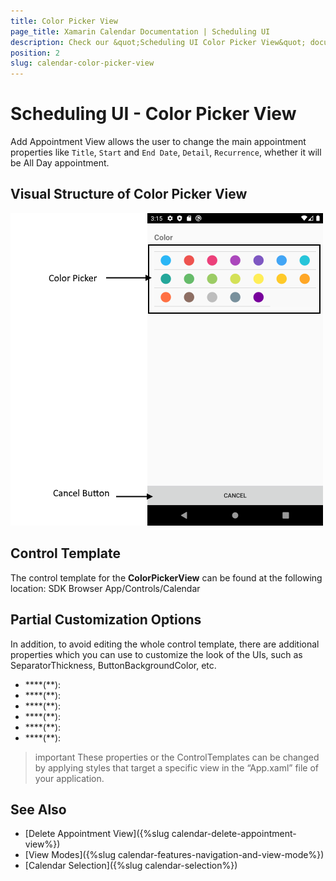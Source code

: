 ```yaml
---
title: Color Picker View
page_title: Xamarin Calendar Documentation | Scheduling UI
description: Check our &quot;Scheduling UI Color Picker View&quot; documentation article for Telerik Calendar for Xamarin control.
position: 2
slug: calendar-color-picker-view
---
```


# Scheduling UI - Color Picker View

Add Appointment View allows the user to change the main appointment properties like `Title`, `Start` and `End Date`, `Detail`, `Recurrence`, whether it will be All Day appointment.

## Visual Structure of Color Picker View

![Scheduling UI Color Picker View](images/calendar-color-picker-view.png)

## Control Template

The control template for the **ColorPickerView** can be found at the following location: SDK Browser App/Controls/Calendar

## Partial Customization Options 

In addition, to avoid editing the whole control template, there are additional properties which you can use to customize the look of the UIs, such as SeparatorThickness, ButtonBackgroundColor, etc.  

* ****(**):
* ****(**):
* ****(**):
* ****(**):
* ****(**):
* ****(**):

>important These properties or the ControlTemplates can be changed by applying styles that target a specific view in the “App.xaml” file of your application. 

## See Also

* [Delete Appointment View]({%slug calendar-delete-appointment-view%})
* [View Modes]({%slug calendar-features-navigation-and-view-mode%})
* [Calendar Selection]({%slug calendar-selection%})
